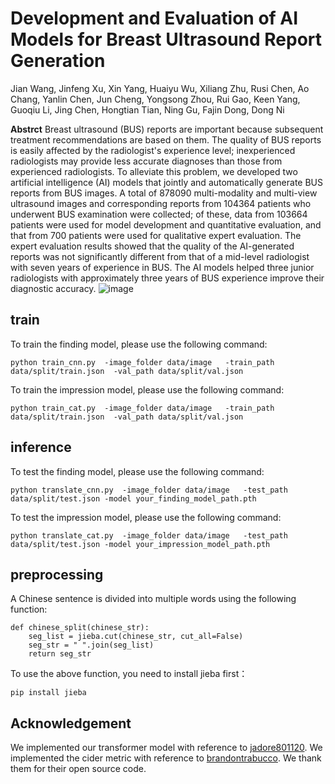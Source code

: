 # Development and Evaluation of AI Models for Breast Ultrasound Report Generation

Jian Wang,
Jinfeng Xu,
Xin Yang,
Huaiyu Wu,
Xiliang Zhu,
Rusi Chen,
Ao Chang,
Yanlin Chen,
Jun Cheng,
Yongsong Zhou,
Rui Gao,
Keen Yang,
Guoqiu Li,
Jing Chen,
Hongtian Tian,
Ning Gu,
Fajin Dong,
Dong Ni

**Abstrct** Breast ultrasound (BUS) reports are important because subsequent treatment recommendations are based on them. The quality of BUS reports is easily affected by the radiologist's experience level; inexperienced radiologists may provide less accurate diagnoses than those from experienced radiologists. To alleviate this problem, we developed two artificial intelligence (AI) models that jointly and automatically generate BUS reports from BUS images. A total of 878090 multi-modality and multi-view ultrasound images and corresponding reports from 104364 patients who underwent BUS examination were collected; of these, data from 103664 patients were used for model development and quantitative evaluation, and that from 700 patients were used for qualitative expert evaluation. The expert evaluation results showed that the quality of the AI-generated reports was not significantly different from that of a mid-level radiologist with seven years of experience in BUS. The AI models helped three junior radiologists with approximately three years of BUS experience improve their diagnostic accuracy.
![image](https://github.com/TIanCat/Breast_US_Report_Generation/blob/main/figure/framework_1.png)


## train
To train the finding model, please use the following command:
```
python train_cnn.py  -image_folder data/image   -train_path  data/split/train.json  -val_path data/split/val.json
```

To train the impression model, please use the following command:
```
python train_cat.py  -image_folder data/image   -train_path  data/split/train.json  -val_path data/split/val.json
```

## inference
To test the finding model, please use the following command:
```
python translate_cnn.py  -image_folder data/image   -test_path  data/split/test.json -model your_finding_model_path.pth
```

To test the impression model, please use the following command:
```
python translate_cat.py  -image_folder data/image   -test_path  data/split/test.json -model your_impression_model_path.pth
```

## preprocessing
A Chinese sentence is divided into multiple words using the following function:
```
def chinese_split(chinese_str):
    seg_list = jieba.cut(chinese_str, cut_all=False)
    seg_str = " ".join(seg_list)
    return seg_str
```
To use the above function, you need to install jieba first：
```
pip install jieba
```
## Acknowledgement
We implemented our transformer model with reference to [jadore801120](https://github.com/jadore801120/attention-is-all-you-need-pytorch/tree/master). We implemented the cider metric with reference to [brandontrabucco](https://github.com/brandontrabucco/cider). We thank them for their open source code.
